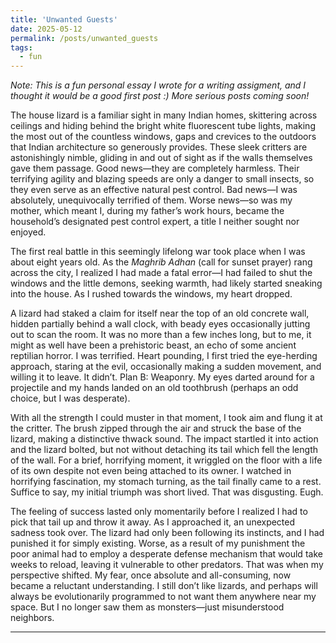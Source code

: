 ```yaml
---
title: 'Unwanted Guests'
date: 2025-05-12
permalink: /posts/unwanted_guests
tags:
  - fun
---
```


*Note: This is a fun personal essay I wrote for a writing assigment, and I thought it would be a good first post :) More serious posts coming soon!*

The house lizard is a familiar sight in many Indian homes, skittering across ceilings and hiding
behind the bright white fluorescent tube lights, making the most out of the countless windows,
gaps and crevices to the outdoors that Indian architecture so generously provides. These sleek
critters are astonishingly nimble, gliding in and out of sight as if the walls themselves gave them
passage. Good news—they are completely harmless. Their terrifying agility and blazing speeds
are only a danger to small insects, so they even serve as an effective natural pest control. Bad
news—I was absolutely, unequivocally terrified of them. Worse news—so was my mother, which
meant I, during my father’s work hours, became the household’s designated pest control expert,
a title I neither sought nor enjoyed.

The first real battle in this seemingly lifelong war took place when I was about eight years old.
As the *Maghrib Adhan* (call for sunset prayer) rang across the city, I realized I had made a fatal
error—I had failed to shut the windows and the little demons, seeking warmth, had likely started
sneaking into the house. As I rushed towards the windows, my heart dropped.

A lizard had staked a claim for itself near the top of an old concrete wall, hidden partially behind
a wall clock, with beady eyes occasionally jutting out to scan the room. It was no more than a
few inches long, but to me, it might as well have been a prehistoric beast, an echo of some
ancient reptilian horror. I was terrified. Heart pounding, I first tried the eye-herding approach,
staring at the evil, occasionally making a sudden movement, and willing it to leave. It didn’t. Plan
B: Weaponry. My eyes darted around for a projectile and my hands landed on an old
toothbrush (perhaps an odd choice, but I was desperate).

With all the strength I could muster in that moment, I took aim and flung it at the critter. The
brush zipped through the air and struck the base of the lizard, making a distinctive thwack
sound. The impact startled it into action and the lizard bolted, but not without detaching its tail
which fell the length of the wall. For a brief, horrifying moment, it wriggled on the floor with a life
of its own despite not even being attached to its owner. I watched in horrifying fascination, my
stomach turning, as the tail finally came to a rest. Suffice to say, my initial triumph was short
lived. That was disgusting. Eugh.

The feeling of success lasted only momentarily before I realized I had to pick that tail up and
throw it away. As I approached it, an unexpected sadness took over. The lizard had only been
following its instincts, and I had punished it for simply existing. Worse, as a result of my
punishment the poor animal had to employ a desperate defense mechanism that would take
weeks to reload, leaving it vulnerable to other predators. That was when my perspective shifted.
My fear, once absolute and all-consuming, now became a reluctant understanding. I still don’t
like lizards, and perhaps will always be evolutionarily programmed to not want them anywhere
near my space. But I no longer saw them as monsters—just misunderstood neighbors.

------